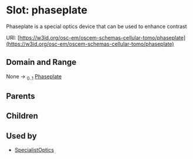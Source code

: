 
# Slot: phaseplate

Phaseplate is a special optics device that can be used to enhance contrast

URI: [https://w3id.org/osc-em/oscem-schemas-cellular-tomo/phaseplate](https://w3id.org/osc-em/oscem-schemas-cellular-tomo/phaseplate)


## Domain and Range

None &#8594;  <sub>0..1</sub> [Phaseplate](Phaseplate.md)

## Parents


## Children


## Used by

 * [SpecialistOptics](SpecialistOptics.md)
